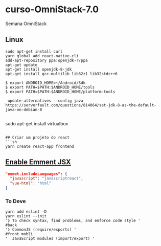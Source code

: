 # curso-OmniStack-7.0
Semana OmniStack


## Linux

```
sudo apt-get install curl
yarn global add react-native-cli
add-apt-repository ppa:openjdk-r/ppa
apt-get update
apt-get install openjdk-8-jdk
apt-get install gcc-multilib lib32z1 lib32stdc++6

$ export ANDROID_HOME=~/Android/Sdk
$ export PATH=$PATH:$ANDROID_HOME/tools
$ export PATH=$PATH:$ANDROID_HOME/platform-tools
```

```
 update-alternatives --config java
https://serverfault.com/questions/814064/set-jdk-8-as-the-default-java-on-debian-8


```
sudo apt-get install virtualbox
```

## Criar um projeto do react
```sh
yarn create react-app frontend
```


## [Enable Emment JSX](https://medium.com/front-end-weekly/emmet-for-react-vue-in-vs-code-acb9abb3ed5f)

```json
"emmet.includeLanguages": {
  "javascript": "javascriptreact",
  "vue-html": "html"
}
```


### To Deve
```
yarn add eslint -D
yarn eslint --init
'❯ To check syntax, find problems, and enforce code style '
#back
'❯ CommonJS (require/exports) '
#front mobli
'  JavaScript modules (import/export) '
```